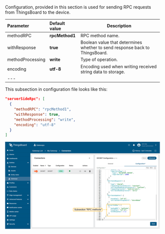 Configuration, provided in this section is used for sending RPC requests from ThingsBoard to the device.

| **Parameter**    | **Default value** | **Description**                                                             |
|:-----------------|:------------------|-----------------------------------------------------------------------------|
| methodRPC        | **rpcMethod1**    | RPC method name.                                                            |
| withResponse     | **true**          | Boolean value that determines whether to send response back to ThingsBoard. |
| methodProcessing | **write**         | Type of operation.                                                          |
| encoding         | **utf-8**         | Encoding used when writing received string data to storage.                 |
| ---              |                   |                                                                             |

This subsection in configuration file looks like this:

```json
"serverSideRpc": [
  {
    "methodRPC": "rpcMethod1",
    "withResponse": true,
    "methodProcessing": "write",
    "encoding": "utf-8"
  }
]
```

![image](/images/gateway/socket-connector/socket-subsection-rpc-methods-advanced-1-ce.png)
